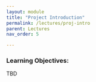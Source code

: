 ```yaml
---
layout: module
title: "Project Introduction"
permalink: /lectures/proj-intro
parent: Lectures
nav_order: 5

---
```

### Learning Objectives:

TBD

